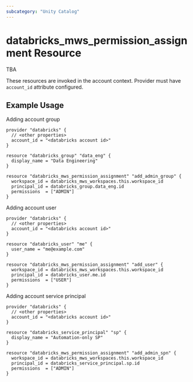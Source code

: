 ```yaml
---
subcategory: "Unity Catalog"
---
```

# databricks_mws_permission_assignment Resource

TBA

These resources are invoked in the account context. Provider must have `account_id` attribute configured.

## Example Usage

Adding account group

```hcl
provider "databricks" {
  // <other properties>
  account_id = "<databricks account id>"
}

resource "databricks_group" "data_eng" {
  display_name = "Data Engineering"
}

resource "databricks_mws_permission_assignment" "add_admin_group" {
  workspace_id = databricks_mws_workspaces.this.workspace_id
  principal_id = databricks_group.data_eng.id
  permissions  = ["ADMIN"]
}
```

Adding account user

```hcl
provider "databricks" {
  // <other properties>
  account_id = "<databricks account id>"
}

resource "databricks_user" "me" {
  user_name = "me@example.com"
}

resource "databricks_mws_permission_assignment" "add_user" {
  workspace_id = databricks_mws_workspaces.this.workspace_id
  principal_id = databricks_user.me.id
  permissions  = ["USER"]
}
```

Adding account service principal

```hcl
provider "databricks" {
  // <other properties>
  account_id = "<databricks account id>"
}

resource "databricks_service_principal" "sp" {
  display_name = "Automation-only SP"
}

resource "databricks_mws_permission_assignment" "add_admin_spn" {
  workspace_id = databricks_mws_workspaces.this.workspace_id
  principal_id = databricks_service_principal.sp.id
  permissions  = ["ADMIN"]
}
```
